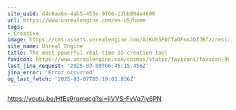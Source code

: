 ```yaml
---
site_uuid: d4c6aa6e-4ab5-455e-9f66-12bb894e4600
url: https://www.unrealengine.com/en-US/home
tags:
- Creative
image: https://cms-assets.unrealengine.com/AiKUh5PQCTaOFnmJDZJBfz/resize=width:1200/HfuPC0S3Tk6bQ4nDY3pR
site_name: Unreal Engine
title: The most powerful real-time 3D creation tool
favicon: https://www.unrealengine.com/cosmos/static/favicons/favicon-96x96.png
last_jina_request: '2025-03-09T06:45:15.456Z'
jina_error: 'Error occurred'
og_last_fetch: '2025-03-07T05:19:01.836Z'
---
```


https://youtu.be/HfEs9rqmecg?si=jIVVS-FyVg7iy6PN
